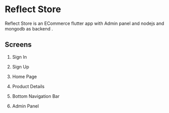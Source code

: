 # Reflect Store

Reflect Store is an ECommerce flutter app with Admin panel and nodejs and mongodb as backend .

## Screens

1. Sign In

2. Sign Up

3. Home Page

4. Product Details

5. Bottom Navigation Bar

6. Admin Panel

